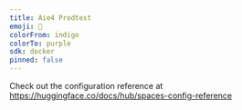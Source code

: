```yaml
---
title: Aie4 Prodtest
emoji: 🚀
colorFrom: indigo
colorTo: purple
sdk: docker
pinned: false
---
```


Check out the configuration reference at https://huggingface.co/docs/hub/spaces-config-reference
